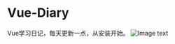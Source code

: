 # Vue-Diary
Vue学习日记，每天更新一点，从安装开始。
![Image text](https://raw.githubusercontent.com/yixin86/Vue-Diary/main/git-Macbook%20Pro%202016.png)
